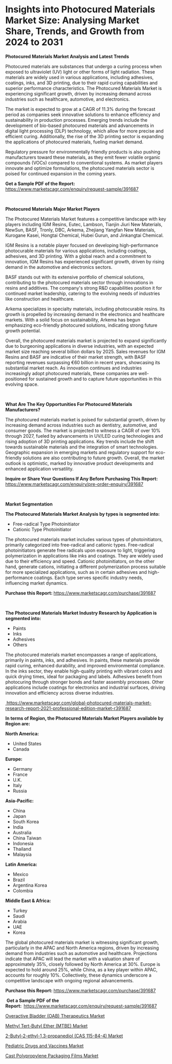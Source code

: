 <p><h1>Insights into Photocured Materials Market Size: Analysing Market Share, Trends, and Growth from 2024 to 2031</h1></p><p><strong>Photocured Materials Market Analysis and Latest Trends</strong></p>
<p><p>Photocured materials are substances that undergo a curing process when exposed to ultraviolet (UV) light or other forms of light radiation. These materials are widely used in various applications, including adhesives, coatings, inks, and 3D printing, due to their rapid curing capabilities and superior performance characteristics. The Photocured Materials Market is experiencing significant growth, driven by increasing demand across industries such as healthcare, automotive, and electronics.</p><p>The market is expected to grow at a CAGR of 11.3% during the forecast period as companies seek innovative solutions to enhance efficiency and sustainability in production processes. Emerging trends include the development of bio-based photocured materials and advancements in digital light processing (DLP) technology, which allow for more precise and efficient curing. Additionally, the rise of the 3D printing sector is expanding the applications of photocured materials, fueling market demand.</p><p>Regulatory pressure for environmentally friendly products is also pushing manufacturers toward these materials, as they emit fewer volatile organic compounds (VOCs) compared to conventional systems. As market players innovate and optimize formulations, the photocured materials sector is poised for continued expansion in the coming years.</p></p>
<p><strong>Get a Sample PDF of the Report:&nbsp;</strong> <a href="https://www.marketscagr.com/enquiry/request-sample/391687?utm_campaign=1615&utm_medium=2&utm_source=Github&utm_content=ia&utm_term=26102024&utm_id=photocured-materials">https://www.marketscagr.com/enquiry/request-sample/391687</a></p>
<p>&nbsp;</p>
<p><strong>Photocured Materials Major Market Players</strong></p>
<p><p>The Photocured Materials Market features a competitive landscape with key players including IGM Resins, Eutec, Lambson, Tianjin Jiuri New Materials, NewSun, BASF, Tronly, DBC, Arkema, Zhejiang Yangfan New Materials, Kurogane Kasei, Hongtai Chemical, Hubei Gurun, and Jinkangtai Chemical. </p><p>IGM Resins is a notable player focused on developing high-performance photocurable materials for various applications, including coatings, adhesives, and 3D printing. With a global reach and a commitment to innovation, IGM Resins has experienced significant growth, driven by rising demand in the automotive and electronics sectors.</p><p>BASF stands out with its extensive portfolio of chemical solutions, contributing to the photocured materials sector through innovations in resins and additives. The company's strong R&D capabilities position it for continued market leadership, catering to the evolving needs of industries like construction and healthcare.</p><p>Arkema specializes in specialty materials, including photocurable resins. Its growth is propelled by increasing demand in the electronics and healthcare markets. With a solid focus on sustainability, Arkema has begun emphasizing eco-friendly photocured solutions, indicating strong future growth potential.</p><p>Overall, the photocured materials market is projected to expand significantly due to burgeoning applications in diverse industries, with an expected market size reaching several billion dollars by 2025. Sales revenues for IGM Resins and BASF are indicative of their market strength, with BASF reporting revenues surpassing €60 billion in recent years, showcasing its substantial market reach. As innovation continues and industries increasingly adopt photocured materials, these companies are well-positioned for sustained growth and to capture future opportunities in this evolving space.</p></p>
<p>&nbsp;</p>
<p><strong>What Are The Key Opportunities For Photocured Materials Manufacturers?</strong></p>
<p><p>The photocured materials market is poised for substantial growth, driven by increasing demand across industries such as dentistry, automotive, and consumer goods. The market is projected to witness a CAGR of over 10% through 2027, fueled by advancements in UV/LED curing technologies and rising adoption of 3D printing applications. Key trends include the shift towards sustainable materials and the integration of smart technologies. Geographic expansion in emerging markets and regulatory support for eco-friendly solutions are also contributing to future growth. Overall, the market outlook is optimistic, marked by innovative product developments and enhanced application versatility.</p></p>
<p><strong>Inquire or Share Your Questions If Any Before Purchasing This Report:</strong> <a href="https://www.marketscagr.com/enquiry/pre-order-enquiry/391687?utm_campaign=1615&utm_medium=2&utm_source=Github&utm_content=ia&utm_term=26102024&utm_id=photocured-materials">https://www.marketscagr.com/enquiry/pre-order-enquiry/391687</a></p>
<p>&nbsp;</p>
<p><strong>Market Segmentation</strong></p>
<p><strong>The Photocured Materials Market Analysis by types is segmented into:</strong></p>
<p><ul><li>Free-radical Type Photoinitiator</li><li>Cationic Type Photoinitiator</li></ul></p>
<p><p>The photocured materials market includes various types of photoinitiators, primarily categorized into free-radical and cationic types. Free-radical photoinitiators generate free radicals upon exposure to light, triggering polymerization in applications like inks and coatings. They are widely used due to their efficiency and speed. Cationic photoinitiators, on the other hand, generate cations, initiating a different polymerization process suitable for more specialized applications, such as in certain adhesives and high-performance coatings. Each type serves specific industry needs, influencing market dynamics.</p></p>
<p><strong>Purchase this Report:&nbsp;</strong><a href="https://www.marketscagr.com/purchase/391687?utm_campaign=1615&utm_medium=2&utm_source=Github&utm_content=ia&utm_term=26102024&utm_id=photocured-materials">https://www.marketscagr.com/purchase/391687</a></p>
<p>&nbsp;</p>
<p><strong>The Photocured Materials Market Industry Research by Application is segmented into:</strong></p>
<p><ul><li>Paints</li><li>Inks</li><li>Adhesives</li><li>Others</li></ul></p>
<p><p>The photocured materials market encompasses a range of applications, primarily in paints, inks, and adhesives. In paints, these materials provide rapid curing, enhanced durability, and improved environmental compliance. In the inks sector, they enable high-quality printing with vibrant colors and quick drying times, ideal for packaging and labels. Adhesives benefit from photocuring through stronger bonds and faster assembly processes. Other applications include coatings for electronics and industrial surfaces, driving innovation and efficiency across diverse industries.</p></p>
<p><a href="https://www.marketscagr.com/global-photocured-materials-market-research-report-2021-professional-edition-market-r391687?utm_campaign=1615&utm_medium=2&utm_source=Github&utm_content=ia&utm_term=26102024&utm_id=photocured-materials">&nbsp;https://www.marketscagr.com/global-photocured-materials-market-research-report-2021-professional-edition-market-r391687</a></p>
<p><strong>In terms of Region, the Photocured Materials Market Players available by Region are:</strong></p>
<p>
    <p> <strong> North America: </strong>
        <ul>
            <li>United States</li>
            <li>Canada</li>
        </ul>
        </p> 
    <p> <strong> Europe: </strong>
        <ul>
            <li>Germany</li>
            <li>France</li>
            <li>U.K.</li>
            <li>Italy</li>
            <li>Russia</li>
        </ul>
        </p> 
    <p> <strong> Asia-Pacific: </strong>
        <ul>
            <li>China</li>
            <li>Japan</li>
            <li>South Korea</li>
            <li>India</li>
            <li>Australia</li>
            <li>China Taiwan</li>
            <li>Indonesia</li>
            <li>Thailand</li>
            <li>Malaysia</li>
        </ul>
        </p> 
    <p> <strong> Latin America: </strong>
        <ul>
            <li>Mexico</li>
            <li>Brazil</li>
            <li>Argentina Korea</li>
            <li>Colombia</li>
        </ul>
        </p> 
    <p> <strong> Middle East & Africa: </strong>
        <ul>
            <li>Turkey</li>
            <li>Saudi</li>
            <li>Arabia</li>
            <li>UAE</li>
            <li>Korea</li>
        </ul>
    </p>
    </p>
<p><p>The global photocured materials market is witnessing significant growth, particularly in the APAC and North America regions, driven by increasing demand from industries such as automotive and healthcare. Projections indicate that APAC will lead the market with a valuation share of approximately 35%, closely followed by North America at 30%. Europe is expected to hold around 25%, while China, as a key player within APAC, accounts for roughly 10%. Collectively, these dynamics underscore a competitive landscape with ongoing regional advancements.</p></p>
<p><strong>Purchase this Report: </strong><a href="https://www.marketscagr.com/purchase/391687?utm_campaign=1615&utm_medium=2&utm_source=Github&utm_content=ia&utm_term=26102024&utm_id=photocured-materials">https://www.marketscagr.com/purchase/391687</a></p>
<p>&nbsp;<strong>Get a Sample PDF of the Report:&nbsp;&nbsp;</strong><a href="https://www.marketscagr.com/enquiry/request-sample/391687?utm_campaign=1615&utm_medium=2&utm_source=Github&utm_content=ia&utm_term=26102024&utm_id=photocured-materials">https://www.marketscagr.com/enquiry/request-sample/391687</a></p>
<p><strong></strong></p>
<p><p><a href="https://www.linkedin.com/pulse/navigating-global-overactive-bladder-oab-therapeutics-market-ihsye?utm_campaign=1615&utm_medium=2&utm_source=Github&utm_content=ia&utm_term=26102024&utm_id=photocured-materials">Overactive Bladder (OAB) Therapeutics Market</a></p><p><a href="https://www.linkedin.com/pulse/methyl-tert-butyl-ether-mtbe-market-research-report-exploring-0wjhe?utm_campaign=1615&utm_medium=2&utm_source=Github&utm_content=ia&utm_term=26102024&utm_id=photocured-materials">Methyl Tert-Butyl Ether (MTBE) Market</a></p><p><a href="https://github.com/FahadAhmed223/Market-Research-Report-List-1/blob/main/2-butyl-2-ethyl-13-propanediol-cas-115-84-4-market.md?utm_campaign=1615&utm_medium=2&utm_source=Github&utm_content=ia&utm_term=26102024&utm_id=photocured-materials">2-Butyl-2-ethyl-1,3-propanediol (CAS 115-84-4) Market</a></p><p><a href="https://www.linkedin.com/pulse/pediatric-drugs-vaccines-market-velocity-117-cagr-trajectory-gelkf?utm_campaign=1615&utm_medium=2&utm_source=Github&utm_content=ia&utm_term=26102024&utm_id=photocured-materials">Pediatric Drugs and Vaccines Market</a></p><p><a href="https://www.linkedin.com/pulse/strategic-roadmap-global-cast-polypropylene-packaging-films-iq1if?utm_campaign=1615&utm_medium=2&utm_source=Github&utm_content=ia&utm_term=26102024&utm_id=photocured-materials">Cast Polypropylene Packaging Films Market</a></p></p>